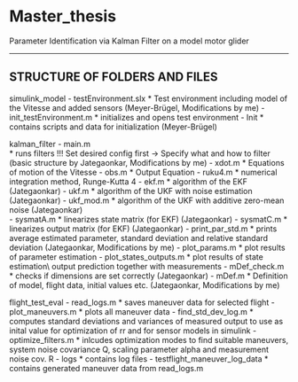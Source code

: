 # Master_thesis
Parameter Identification via Kalman Filter on a model motor glider

---------------------------------------------------------------------------------
STRUCTURE OF FOLDERS AND FILES 
---------------------------------------------------------------------------------


simulink_model 
	- testEnvironment.slx 
		* Test environment including model of the Vitesse and added sensors 
		(Meyer-Brügel, Modifications by me)
	- init_testEnvironment.m
		* initializes and opens test environment
	- Init 
		* contains scripts and data for initialization 
		(Meyer-Brügel)


kalman_filter
	- main.m		
		* runs filters 
		!!! Set desired config first -> Specify what and how to filter
		(basic structure by Jategaonkar, Modifications by me)
	- xdot.m
		* Equations of motion of the Vitesse
	- obs.m
		* Output Equation 
	- ruku4.m
 		* numerical integration method, Runge-Kutta 4
	- ekf.m
		* algorithm of the EKF
		(Jategaonkar)
	- ukf.m
		* algorithm of the UKF with noise estimation
		(Jategaonkar)
	- ukf_mod.m
		* algorithm of the UKF with additive zero-mean noise
		(Jategaonkar)	
	- sysmatA.m
		* linearizes state matrix (for EKF)
		(Jategaonkar)
	- sysmatC.m
		* linearizes output matrix (for EKF)
		(Jategaonkar)
	- print_par_std.m
		* prints average estimated parameter, standard deviation and
		relative standard deviation 
		(Jategaonkar, Modifications by me)
	- plot_params.m
		* plot results of parameter estimation
	- plot_states_outputs.m
		* plot results of state estimation\ output prediction
		together with measurements
	- mDef_check.m
		* checks if dimensions are set correctly
		(Jategaonkar)
	- mDef.m
		* Definition of model, flight data, initial values etc. 
		(Jategaonkar, Modifications by me)


flight_test_eval
	- read_logs.m
		* saves maneuver data for selected flight
    	- plot_maneuvers.m
    		* plots all maneuver data
    	- find_std_dev_log.m
    		* computes standard deviations and variances of measured output
    	  	to use as inital value for optimization of rr 
    	  	and for sensor models in simulink 
    	- optimize_filters.m
     		* inlcudes optimization modes to find suitable maneuvers, 
    	 	system noise covariance Q,
    	  	scaling parameter alpha and 
    	  	measurement noise cov. R
    	- logs 
    		* contains log files 
    	- testflight_maneuver_log_data 
    		* contains generated maneuver data from read_logs.m
